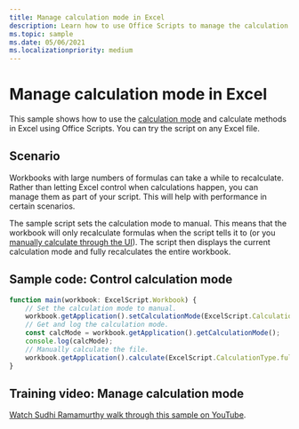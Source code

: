 ```yaml
---
title: Manage calculation mode in Excel
description: Learn how to use Office Scripts to manage the calculation mode in Excel.
ms.topic: sample
ms.date: 05/06/2021
ms.localizationpriority: medium
---
```


# Manage calculation mode in Excel

This sample shows how to use the [calculation mode](/javascript/api/office-scripts/excelscript/excelscript.calculationmode) and calculate methods in Excel using Office Scripts. You can try the script on any Excel file.

## Scenario

Workbooks with large numbers of formulas can take a while to recalculate. Rather than letting Excel control when calculations happen, you can manage them as part of your script. This will help with performance in certain scenarios.

The sample script sets the calculation mode to manual. This means that the workbook will only recalculate formulas when the script tells it to (or you [manually calculate through the UI](https://support.microsoft.com/office/73fc7dac-91cf-4d36-86e8-67124f6bcce4)). The script then displays the current calculation mode and fully recalculates the entire workbook.

## Sample code: Control calculation mode

```TypeScript
function main(workbook: ExcelScript.Workbook) {
    // Set the calculation mode to manual.
    workbook.getApplication().setCalculationMode(ExcelScript.CalculationMode.manual);
    // Get and log the calculation mode.
    const calcMode = workbook.getApplication().getCalculationMode();    
    console.log(calcMode);
    // Manually calculate the file.
    workbook.getApplication().calculate(ExcelScript.CalculationType.full);
}
```

## Training video: Manage calculation mode

[Watch Sudhi Ramamurthy walk through this sample on YouTube](https://youtu.be/iw6O8QH01CI).

